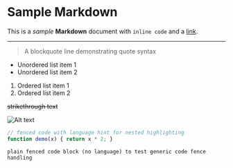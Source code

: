 # Sample Markdown

This is a *sample* **Markdown** document with `inline code` and a [link](https://example.com).

---

> A blockquote line demonstrating quote syntax

- Unordered list item 1
- Unordered list item 2
1. Ordered list item 1
2. Ordered list item 2

~~strikethrough text~~

![Alt text](img.png)

```javascript
// fenced code with language hint for nested highlighting
function demo(x) { return x * 2; }
```

```
plain fenced code block (no language) to test generic code fence handling
```

<!-- comment -->
